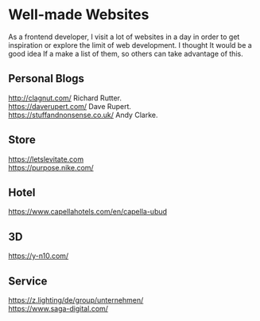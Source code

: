 # Well-made Websites

As a frontend developer, I visit a lot of websites in a day in order to get inspiration or explore the limit of web development. I thought It would be a good idea If a make a list of them, so others can take advantage of this.

## Personal Blogs
http://clagnut.com/ Richard Rutter. <br />
https://daverupert.com/ Dave Rupert. <br />
https://stuffandnonsense.co.uk/ Andy Clarke. <br />

## Store
https://letslevitate.com <br />
https://purpose.nike.com/ <br />

## Hotel
https://www.capellahotels.com/en/capella-ubud <br />

## 3D
https://y-n10.com/ <br />

## Service
https://z.lighting/de/group/unternehmen/ <br />
https://www.saga-digital.com/ <br />